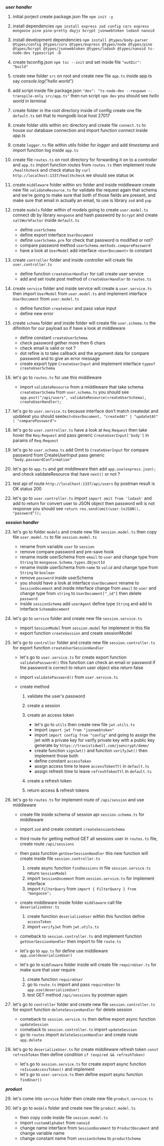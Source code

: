 **_user handler_**

1. initial porject create package.json file `npm init -y`

2. install dependencies `npm install express zod config cors express mongoose pino pino-pretty dayjs bcrypt jsonwebtoken lodash nanoid`

3. install development dependencies `npm install @types/body-parser @types/config @types/cors @types/express @types/node @types/pino @types/bcrypt @types/jsonwebtoken @types/lodash @types/nanoid ts-node-dev typescript -D`

4. create tsconfig.json `npm tsc --init` and set inside file `"outDir": "build"`

5. create new folder `src` on root and create new file `app.ts` inside app.ts say _console.log("hello world")_

6. add script inside file package.json `"dev": "ts-node-dev --respawn --transpile-only src/app.ts"` then run script `npm dev` you should see _hello world_ in terminal

7. create folder in the root directory inside of config create one file `default.ts` set that to mongodb local host 27017

8. create folder utils within src directory and create file `connect.ts` to house our database connection and import function connect inside _app.ts_

9. create `logger.ts` file within utils folder for _logger_ and add _timestamp_ and import function log inside `app.ts`

10. create file `routes.ts` on root directory for forwarding it on to a _controller_ and `app.ts` import function _routes_ from `routes.ts` then implement route `/healthcheck` and check status by `curl http://localhost:1337/healthcheck` we should see status `OK`

11. create `middleware` folder within src folder and inside middleware create new file `validateResource.ts` for validate the request again that schema and we're going to make sure that both of those fields are present, and make sure that email in actually an email, to use is library `zod` and `yup`

12. create `models` folder within of models going to create `user.model.ts` connect db by library `mongoose` and hash password by `bcrypt` and create `saltWorkFactor` inside `default.ts`

    - define `userSchema`
    - define export interface `UserDocument`
    - define `userSchema.pre` for check that password is modified or not?
    - compare password method `userSchema.methods.comparePassword`
    - have a look at `UserModel` add interface `<UserDocument>` to constant

13. create `controller` folder and inside controller will create file `user.controller.ts`

    - define function `createUserHandler` for call create user service
    - add and set route post method of `createUserHandler` to `routes.ts`

14. create `service` folder and inside service will create a `user.service.ts` then import `UserModel` from `user.model.ts` and implement interface `UserDocument` from `user.model.ts`

    - define function `createUser` and pass value input
    - define new error

15. create `schema` folder and inside folder will create file `user.schema.ts` the difinition for our payload so if have a look at middleware

    - define constant `createUserSchema`
    - check password gether more then 6 chars
    - check email is valid or not ?
    - dot refine is to take callback and the argument data for compare password and to give an error message
    - create export type `CreateUserInput` and implement interface `typeof createUserSchema`

16. let's go to `routes.ts` for use this middleware

    - import `validateResource` from a middleware that take schema `createUserSchema` from `user.schema.ts` you should see `app.post("/api/users", validateResource(createUserSchema), createUserHandler);`

17. let's go to `user.service.ts` because interface don't match createdat and updateat you should see`Omit<UserDocument, "createdAt" | "updatetAt" | "comparePassword">`

18. let's go to `user.controller.ts` have a look at `Req:Request` then take hover the `Req:Request` and pass generic `CreateUserInput['body']` in params of `Req:Request`

19. let's go to `user.schema.ts` add Omit to `CreateUserInput` for compare password from CreateUserInput pass generic `"body.passwordConfirmation"`

20. let's go to `app.ts` and get middleware then add `app.use(express.json);` and check validateResource that have `next()` or not ?

21. test api of route `http://localhost:1337/api/users` by postman result is OK status 200

22. let's go to `user.controller.ts` import `import omit from 'lodash'` and add to return for convert user to JSON object then password will is not response you should see `return res.send(omit(user.toJSON(), "password"));`

**_session handler_**

23. let's go to folder `models` and create new file `session.model.ts` then copy file `user.model.ts` to file `session.model.ts`

    - rename from variable `user` to `session`
    - remove compare password and pre-save hook
    - rename inside userSchema from `email` to `user` and change type from `String` to `mongoose.Schema.types.ObjectId`
    - rename inside userSchema from `name` to `valid` and change type from `String` to `boolean`
    - remove `password` inside userSchema
    - you should have a look at interface `UserDocument` rename to `SessionDocement` and inside interface change from `email` to `user` and change type from `string` to `UserDocument["_id"]` then delete `password`
    - inside `sessionSchema` add `userAgent` define type `String` and add to interface `SchemaDocement`

24. let's go to `service` folder and create new file `session.service.ts`

    - import `SessionModel` from `session.model` for implement in this file
    - export function `createSession` and create sessionModel

25. let's go to `controller` folder and create new file `session.controller.ts` for export function `createUserSessionHandler`

    - let's go to `user.service.ts` for create export function `validatePassword()` this function can check an email or password if the password is correct to return user object else return false
    - import `validatePassword()` from `user.service.ts`

    - create method

      1. validate the user's password
      2. create a session
      3. create an access token

         - let's go to `utils` then create new file `jwt.utils.ts`
         - import `import jwt from "jsonwebtoken"`
         - import `import config from "config"` and going to assign the jwt with a private key for varify private key with a public key generate by `https://travistidwell.com/jsencrypt/demo/`
         - create function `signJwt()` and function `verifyJwt()` then implement those both
         - define constant `accessToken`
         - assign access time to leave `accessTokenTtl` in `default.ts`
         - assign refresh time to leave `refreshTokenTtl` in `default.ts`

      4. create a refresh token
      5. return access & refresh tokens

26. let's go to `routes.ts` for implement route of `/api/session` and use middleware

    - create file inside schema of session api `session.schema.ts` for middleware
    - import `zod` and create constant `createSessionSchema`

    - third route for getting method GET all sessions user in `routes.ts` file, create route `/api/sessions`
    - then pass function `getUserSessionHandler` this new function will create inside file `session.controller.ts`

      1. create async function `findSessions` in file `session.service.ts` return `SessionModel`
      2. import `SessionDocement` from `session.service.ts` for implement interface
      3. import `FilterQuery` from `import { FilterQuery } from "mongoose";`

    - create middleware inside folder `middleware` call file `deserializeUser.ts`

      1. create function `deserializeUser` within this function define `accessToken`
      2. import `verifyJwt` from `jwt.utils.ts`

    - comeback to `session.controller.ts` and implement function `getUserSessionHandler` then import to file `route.ts`
    - let's go to `app.ts` for define use middleware `app.use(deserializeUser)`

    - let's go to `middleware` folder inside will create file `requireUser.ts` for make sure that user require
      1. create function `requireUser`
      2. go to `route.ts` import and pass `requireUser` to `app.use(deserializeUser)`
      3. test GET method `/api/sessions` by postman again

27. let's go to `controller` folder and create new file `session.controller.ts` for export function `deleteSessionHandler` for delete session

    - comeback to `session.service.ts` then define export async function `updateSession`
    - comeback to `session.controller.ts` import `updateSession`
    - go to `routes` import `deleteSessionHandler` and create route `app.delete`

28. let's go to `deserializeUser.ts` for create middleware refresh token `const refreshToken` then define condition `if (expired && refreshToken)`

    - let's go to `session.service.ts` for create export async function `reIssueAccessToken()` and implement
    - let's go to `user.service.ts` then define export async function `findUser()`

**_product_**

29. let's come into `service` folder then create new file `product.service.ts`

30. let's go to `models` folder and create new file `product.model.ts`
    - then copy code inside file `session.model.ts`
    - import `customAlphabet` from `nanoid`
    - change name interface from `SessionDocement` to `ProductDocument` and change variable name
    - change constant name from `sessionSchema` to `productSchema`
